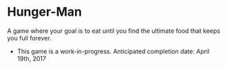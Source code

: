 # Hunger-Man
A game where your goal is to eat until you find the ultimate food that keeps you full forever.

* This game is a work-in-progress. Anticipated completion date: April 19th, 2017
